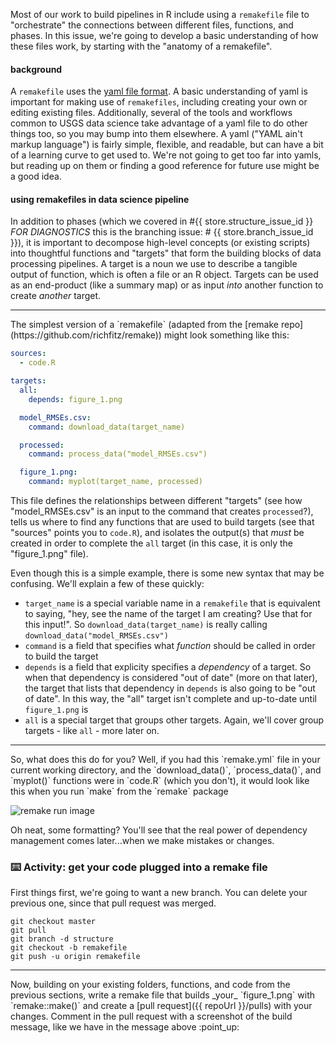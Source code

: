 Most of our work to build pipelines in R include using a `remakefile` file to "orchestrate" the connections between different files, functions, and phases. In this issue, we're going to develop a basic understanding of how these files work, by starting with the "anatomy of a remakefile".

#### background

A `remakefile` uses the [yaml file format](https://en.wikipedia.org/wiki/YAML). A basic understanding of yaml is important for making use of `remakefiles`, including creating your own or editing existing files. Additionally, several of the tools and workflows common to USGS data science take advantage of a yaml file to do other things too, so you may bump into them elsewhere. A yaml ("YAML ain't markup language") is fairly simple, flexible, and readable, but can have a bit of a learning curve to get used to. We're not going to get too far into yamls, but reading up on them or finding a good reference for future use might be a good idea.

#### using remakefiles in data science pipeline

In addition to phases (which we covered in #{{ store.structure_issue_id }} *FOR DIAGNOSTICS* this is the branching issue: # {{ store.branch_issue_id }}), it is important to decompose high-level concepts (or existing scripts) into thoughtful functions and "targets" that form the building blocks of data processing pipelines. A target is a noun we use to describe a tangible output of function, which is often a file or an R object. Targets can be used as an end-product (like a summary map) or as input _into_ another function to create _another_ target. 

<hr>
The simplest version of a `remakefile` (adapted from the [remake repo](https://github.com/richfitz/remake)) might look something like this:

```yaml
sources:
  - code.R

targets:
  all:
    depends: figure_1.png

  model_RMSEs.csv:
    command: download_data(target_name)

  processed:
    command: process_data("model_RMSEs.csv")

  figure_1.png:
    command: myplot(target_name, processed)
```


This file defines the relationships between different "targets" (see how "model_RMSEs.csv" is an input to the command that creates `processed`?), tells us where to find any functions that are used to build targets (see that "sources" points you to `code.R`), and isolates the output(s) that _must_ be created in order to complete the `all` target (in this case, it is only the "figure_1.png" file). 

Even though this is a simple example, there is some new syntax that may be confusing. We'll explain a few of these quickly:
 - `target_name` is a special variable name in a `remakefile` that is equivalent to saying, "hey, see the name of the target I am creating? Use that for this input!". So `download_data(target_name)` is really calling `download_data("model_RMSEs.csv")`
 - `command` is a field that specifies what _function_ should be called in order to build the target
 - `depends` is a field that explicity specifies a _dependency_ of a target. So when that dependency is considered "out of date" (more on that later), the target that lists that dependency in `depends` is also going to be "out of date". In this way, the "all" target isn't complete and up-to-date until `figure_1.png` is
 - `all` is a special target that groups other targets. Again, we'll cover group targets - like `all` - more later on.

<hr>
So, what does this do for you? Well, if you had this `remake.yml` file in your current working directory, and the `download_data()`, `process_data()`, and `myplot()` functions were in `code.R` (which you don't), it would look like this when you run `make` from the `remake` package

![remake run image](https://user-images.githubusercontent.com/2349007/81447341-15edda80-9142-11ea-8321-c490cb6cb9ef.png)

Oh neat, some formatting? You'll see that the real power of dependency management comes later...when we make mistakes or changes. 

### :keyboard: Activity: get your code plugged into a remake file
First things first, we're going to want a new branch. You can delete your previous one, since that pull request was merged. 
```
git checkout master
git pull
git branch -d structure
git checkout -b remakefile
git push -u origin remakefile 
```
<hr>
Now, building on your existing folders, functions, and code from the previous sections, write a remake file that builds _your_ `figure_1.png` with `remake::make()` and create a [pull request]({{ repoUrl }}/pulls) with your changes. Comment in the pull request with a screenshot of the build message, like we have in the message above :point_up:


